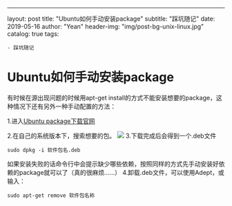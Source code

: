 ---
layout:     post
title:      "Ubuntu如何手动安装package"
subtitle:   "踩坑随记"
date:       2019-05-16 
author:     "Yean"
header-img: "img/post-bg-unix-linux.jpg"
catalog: true
tags:

    - 踩坑随记

# Ubuntu如何手动安装package

有时候在源出现问题的时候用apt-get install的方式不能安装想要的package，这种情况下还有另外一种手动配置的方法：

1.进入[Ubuntu package下载官网](https://packages.ubuntu.com/)

2.在自己的系统版本下，搜索想要的包。
![](https://upload-images.jianshu.io/upload_images/1083955-61a20d659a547ba2.png?imageMogr2/auto-orient/strip%7CimageView2/2/w/1240)
3.下载完成后会得到一个.deb文件
```
sudo dpkg -i 软件包名.deb
```
如果安装失败的话命令行中会提示缺少哪些依赖，按照同样的方式先手动安装好依赖的package就可以了（真的很麻烦……）
4.卸载.deb文件，可以使用Adept，或输入：
```
sudo apt-get remove 软件包名称
```